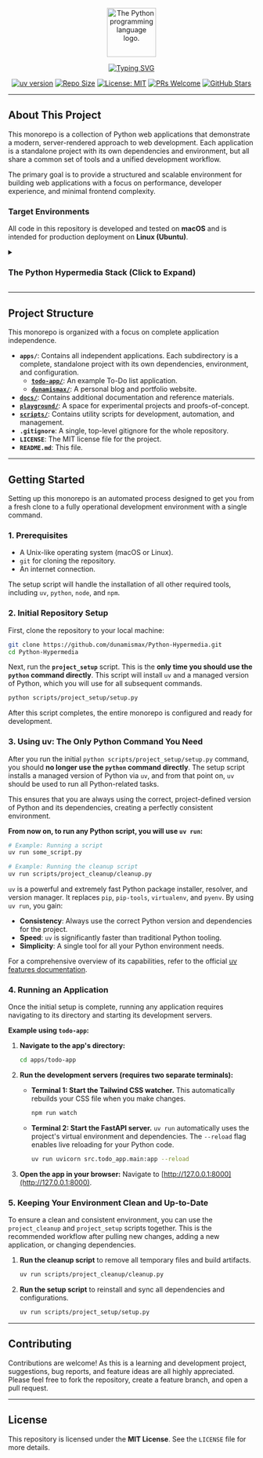 <p align="center">
  <img src="https://upload.wikimedia.org/wikipedia/commons/thumb/c/c3/Python-logo-notext.svg/1869px-Python-logo-notext.svg.png" alt="The Python programming language logo." width="100"/>
</p>

<p align="center">
  <a href="https://github.com/dunamismax/Python-Hypermedia">
    <img src="https://readme-typing-svg.herokuapp.com?font=Fira+Code&size=24&pause=1000&color=4B8BBE&center=true&vCenter=true&width=800&lines=The+Python+Hypermedia+Stack;Building+Modern+Server-Rendered+Apps;FastAPI+%2B+HTMX+%2B+Tailwind+CSS;Minimal+JavaScript.+Maximum+Productivity." alt="Typing SVG" />
  </a>
</p>

<p align="center">
  <a href="https://github.com/astral-sh/uv"><img src="https://img.shields.io/badge/uv-0.1-blue.svg" alt="uv version"></a>
  <a href="https://img.shields.io/github/repo-size/dunamismax/Python-Hypermedia"><img src="https://img.shields.io/github/repo-size/dunamismax/Python-Hypermedia" alt="Repo Size"></a>
  <a href="https://github.com/dunamismax/Python-Hypermedia/blob/main/LICENSE"><img src="https://img.shields.io/badge/License-MIT-yellow.svg" alt="License: MIT"></a>
  <a href="https://github.com/dunamismax/Python-Hypermedia/pulls"><img src="https://img.shields.io/badge/PRs-welcome-brightgreen.svg" alt="PRs Welcome"></a>
  <a href="https://github.com/dunamismax/Python-Hypermedia/stargazers"><img src="https://img.shields.io/github/stars/dunamismax/Python-Hypermedia" alt="GitHub Stars"></a>
</p>

---

## About This Project

This monorepo is a collection of Python web applications that demonstrate a modern, server-rendered approach to web development. Each application is a standalone project with its own dependencies and environment, but all share a common set of tools and a unified development workflow.

The primary goal is to provide a structured and scalable environment for building web applications with a focus on performance, developer experience, and minimal frontend complexity.

### Target Environments

All code in this repository is developed and tested on **macOS** and is intended for production deployment on **Linux (Ubuntu)**.

<details>
<summary><h3>The Python Hypermedia Stack (Click to Expand)</h3></summary>

This stack is designed for building fast, modern web applications with server-rendered HTML, enhanced with dynamic interactivity. It prioritizes developer experience, performance, and maintainability by leveraging a curated set of modern tools.

### **1. Development & Tooling**

A streamlined toolchain for a productive and consistent development environment.

- [**uv**](https://astral.sh/uv)
  - **Why:** A next-generation, high-performance Python packaging tool. `uv` handles project dependency management and virtual environments with exceptional speed, replacing traditional tools like `pip` and `venv` for a faster, more efficient workflow.
- [**Ruff**](https://docs.astral.sh/ruff/)
  - **Why:** An extremely fast, all-in-one Python linter and code formatter. Ruff replaces multiple tools (like Black, isort, and Flake8) with a single, cohesive, and blazing-fast utility, ensuring consistent code quality and style across the project.

### **2. Backend**

The application's core, built for speed and ease of use.

- [**FastAPI**](https://fastapi.tiangolo.com/)
  - **Why:** A modern, high-performance Python web framework. It uses standard Python type hints to build robust APIs and render server-side HTML templates, providing automatic data validation and documentation.
- [**Uvicorn**](https://www.uvicorn.org/)
  - **Why:** A lightning-fast ASGI server that runs the FastAPI application, enabling its high-performance asynchronous capabilities.

### **3. Database**

A unified and Pythonic approach to data modeling and database interaction.

- [**SQLModel**](https://sqlmodel.tiangolo.com/)
  - **Why:** The primary tool for database interaction, built by the creator of FastAPI. SQLModel cleverly combines Pydantic and SQLAlchemy, allowing you to define data, database tables, and API models in a single Python class. This significantly reduces code duplication and simplifies data management.
- [**Pydantic**](https://docs.pydantic.dev/latest/)
  - **Why:** The foundational libraries that power SQLModel. Pydantic provides robust data validation, while SQLAlchemy offers a powerful and flexible SQL toolkit and Object Relational Mapper (ORM).
- [**SQLAlchemy**](https://www.sqlalchemy.org/)
  - **Why:** The foundational libraries that power SQLModel. Pydantic provides robust data validation, while SQLAlchemy offers a powerful and flexible SQL toolkit and Object Relational Mapper (ORM).

### **4. Frontend**

A hypermedia-driven frontend that delivers a rich user experience without requiring a heavy client-side JavaScript framework.

- [**Jinja2**](https://jinja.palletsprojects.com/)
  - **Why:** A fast and expressive templating engine used by FastAPI to render dynamic HTML, injecting backend data directly into the user interface.
- [**HTMX**](https://htmx.org/)
  - **Why:** The core of the interactive experience. HTMX allows you to trigger AJAX requests directly from HTML attributes, enabling smooth UI updates by swapping server-rendered HTML fragments without writing complex JavaScript.
- [**Tailwind CSS**](https://tailwindcss.com/docs)
  - **Why:** A utility-first CSS framework for rapidly building custom user interfaces directly within your HTML, promoting speed and consistency in design.
- [**DaisyUI**](https://daisyui.com/)
  - **Why:** A plugin for Tailwind CSS that provides a library of pre-styled components (like buttons, cards, and menus). It accelerates development by offering ready-to-use UI elements that are fully customizable with Tailwind utilities.
- [**TypeScript**](https://www.typescriptlang.org/docs/)
  - **Why:** Used for minimal, targeted client-side interactions where HTMX may not be suitable. Vanilla TypeScript offers type safety for small, self-contained scripts without adding framework overhead.

### **5. CLI & Task Management**

A modern tool for building command-line interfaces to manage the application.

- [**Typer**](https://typer.tiangolo.com/)
  - **Why:** A library for building powerful and user-friendly CLI applications, created by the author of FastAPI. It uses the same Python type-hint philosophy, making it intuitive to create commands for database migrations, user management, or other administrative tasks.

### **6. Deployment**

A self-hosted, secure, and stable production environment.

- [**Ubuntu Server (LTS)**](https://ubuntu.com/server/docs)
  - **Why:** A popular, stable, and well-documented Linux distribution ideal for web servers. The Long-Term Support (LTS) version guarantees security and maintenance updates for years.
- [**Caddy**](https://caddyserver.com/docs/)
  - **Why:** A modern, powerful web server and reverse proxy with a focus on simplicity. Caddy's standout feature is fully automatic HTTPS, effortlessly securing your application with zero-touch TLS certificate provisioning and renewal.

</details>

---

## Project Structure

This monorepo is organized with a focus on complete application independence.

- **`apps/`**: Contains all independent applications. Each subdirectory is a complete, standalone project with its own dependencies, environment, and configuration.
  - **[`todo-app/`](https://github.com/dunamismax/Python-Hypermedia/tree/main/apps/todo-app)**: An example To-Do list application.
  - **[`dunamismax/`](https://github.com/dunamismax/Python-Hypermedia/tree/main/apps/dunamismax)**: A personal blog and portfolio website.
- **[`docs/`](https://github.com/dunamismax/Python-Hypermedia/tree/main/docs)**: Contains additional documentation and reference materials.
- **[`playground/`](https://github.com/dunamismax/Python-Hypermedia/tree/main/playground)**: A space for experimental projects and proofs-of-concept.
- **[`scripts/`](https://github.com/dunamismax/Python-Hypermedia/tree/main/scripts)**: Contains utility scripts for development, automation, and management.
- **`.gitignore`**: A single, top-level gitignore for the whole repository.
- **`LICENSE`**: The MIT license file for the project.
- **`README.md`**: This file.

---

## Getting Started

Setting up this monorepo is an automated process designed to get you from a fresh clone to a fully operational development environment with a single command.

### 1. Prerequisites

- A Unix-like operating system (macOS or Linux).
- `git` for cloning the repository.
- An internet connection.

The setup script will handle the installation of all other required tools, including `uv`, `python`, `node`, and `npm`.

### 2. Initial Repository Setup

First, clone the repository to your local machine:

```bash
git clone https://github.com/dunamismax/Python-Hypermedia.git
cd Python-Hypermedia
```

Next, run the **`project_setup`** script. This is the **only time you should use the `python` command directly**. This script will install `uv` and a managed version of Python, which you will use for all subsequent commands.

```bash
python scripts/project_setup/setup.py
```

After this script completes, the entire monorepo is configured and ready for development.

### 3. Using uv: The Only Python Command You Need

After you run the initial `python scripts/project_setup/setup.py` command, you should **no longer use the `python` command directly**. The setup script installs a managed version of Python via `uv`, and from that point on, `uv` should be used to run all Python-related tasks.

This ensures that you are always using the correct, project-defined version of Python and its dependencies, creating a perfectly consistent environment.

**From now on, to run any Python script, you will use `uv run`:**

```bash
# Example: Running a script
uv run some_script.py

# Example: Running the cleanup script
uv run scripts/project_cleanup/cleanup.py
```

`uv` is a powerful and extremely fast Python package installer, resolver, and version manager. It replaces `pip`, `pip-tools`, `virtualenv`, and `pyenv`. By using `uv run`, you gain:

- **Consistency**: Always use the correct Python version and dependencies for the project.
- **Speed**: `uv` is significantly faster than traditional Python tooling.
- **Simplicity**: A single tool for all your Python environment needs.

For a comprehensive overview of its capabilities, refer to the official [uv features documentation](https://docs.astral.sh/uv/getting-started/features/).

### 4. Running an Application

Once the initial setup is complete, running any application requires navigating to its directory and starting its development servers.

**Example using `todo-app`:**

1. **Navigate to the app's directory:**

   ```bash
   cd apps/todo-app
   ```

2. **Run the development servers (requires two separate terminals):**

   - **Terminal 1: Start the Tailwind CSS watcher.**
     This automatically rebuilds your CSS file when you make changes.

     ```bash
     npm run watch
     ```

   - **Terminal 2: Start the FastAPI server.**
     `uv run` automatically uses the project's virtual environment and dependencies. The `--reload` flag enables live reloading for your Python code.

     ```bash
     uv run uvicorn src.todo_app.main:app --reload
     ```

3. **Open the app in your browser:**
   Navigate to [http://127.0.0.1:8000](http://127.0.0.1:8000).

### 5. Keeping Your Environment Clean and Up-to-Date

To ensure a clean and consistent environment, you can use the `project_cleanup` and `project_setup` scripts together. This is the recommended workflow after pulling new changes, adding a new application, or changing dependencies.

1. **Run the cleanup script** to remove all temporary files and build artifacts.

   ```bash
   uv run scripts/project_cleanup/cleanup.py
   ```

2. **Run the setup script** to reinstall and sync all dependencies and configurations.

   ```bash
   uv run scripts/project_setup/setup.py
   ```

---

## Contributing

Contributions are welcome! As this is a learning and development project, suggestions, bug reports, and feature ideas are all highly appreciated. Please feel free to fork the repository, create a feature branch, and open a pull request.

---

## License

This repository is licensed under the **MIT License**. See the `LICENSE` file for more details.
